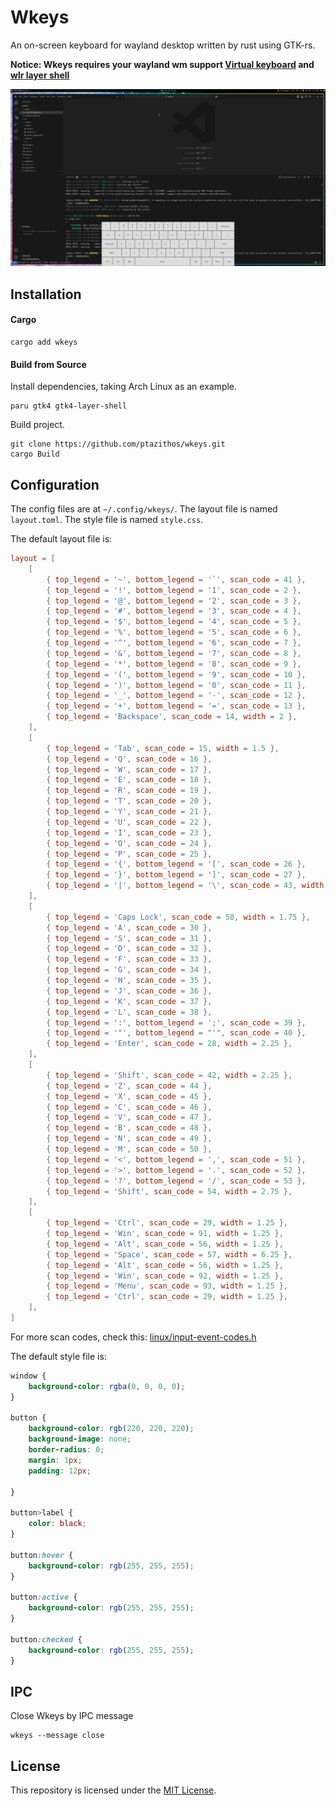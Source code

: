 # Wkeys
An on-screen keyboard for wayland desktop written by rust using GTK-rs.

**Notice: Wkeys requires your wayland wm support [Virtual keyboard](https://wayland.app/protocols/virtual-keyboard-unstable-v1) and [wlr layer shell](https://wayland.app/protocols/wlr-layer-shell-unstable-v1)**

![Default Layout](./assets/default.png)

## Installation
#### Cargo

```shell
cargo add wkeys
```

#### Build from Source
Install dependencies, taking Arch Linux as an example.
```shell
paru gtk4 gtk4-layer-shell
```
Build project.
```shell
git clone https://github.com/ptazithos/wkeys.git
cargo Build 
```

## Configuration
The config files are at `~/.config/wkeys/`. The layout file is named `layout.toml`. The style file is named `style.css`.


The default layout file is: 
```toml
layout = [
    [
        { top_legend = '~', bottom_legend = '`', scan_code = 41 },
        { top_legend = '!', bottom_legend = '1', scan_code = 2 },
        { top_legend = '@', bottom_legend = '2', scan_code = 3 },
        { top_legend = '#', bottom_legend = '3', scan_code = 4 },
        { top_legend = '$', bottom_legend = '4', scan_code = 5 },
        { top_legend = '%', bottom_legend = '5', scan_code = 6 },
        { top_legend = '^', bottom_legend = '6', scan_code = 7 },
        { top_legend = '&', bottom_legend = '7', scan_code = 8 },
        { top_legend = '*', bottom_legend = '8', scan_code = 9 },
        { top_legend = '(', bottom_legend = '9', scan_code = 10 },
        { top_legend = ')', bottom_legend = '0', scan_code = 11 },
        { top_legend = '_', bottom_legend = '-', scan_code = 12 },
        { top_legend = '+', bottom_legend = '=', scan_code = 13 },
        { top_legend = 'Backspace', scan_code = 14, width = 2 },
    ],
    [
        { top_legend = 'Tab', scan_code = 15, width = 1.5 },
        { top_legend = 'Q', scan_code = 16 },
        { top_legend = 'W', scan_code = 17 },
        { top_legend = 'E', scan_code = 18 },
        { top_legend = 'R', scan_code = 19 },
        { top_legend = 'T', scan_code = 20 },
        { top_legend = 'Y', scan_code = 21 },
        { top_legend = 'U', scan_code = 22 },
        { top_legend = 'I', scan_code = 23 },
        { top_legend = 'O', scan_code = 24 },
        { top_legend = 'P', scan_code = 25 },
        { top_legend = '{', bottom_legend = '[', scan_code = 26 },
        { top_legend = '}', bottom_legend = ']', scan_code = 27 },
        { top_legend = '|', bottom_legend = '\', scan_code = 43, width = 1.5 },
    ],
    [
        { top_legend = 'Caps Lock', scan_code = 58, width = 1.75 },
        { top_legend = 'A', scan_code = 30 },
        { top_legend = 'S', scan_code = 31 },
        { top_legend = 'D', scan_code = 32 },
        { top_legend = 'F', scan_code = 33 },
        { top_legend = 'G', scan_code = 34 },
        { top_legend = 'H', scan_code = 35 },
        { top_legend = 'J', scan_code = 36 },
        { top_legend = 'K', scan_code = 37 },
        { top_legend = 'L', scan_code = 38 },
        { top_legend = ':', bottom_legend = ';', scan_code = 39 },
        { top_legend = '"', bottom_legend = "'", scan_code = 40 },
        { top_legend = 'Enter', scan_code = 28, width = 2.25 },
    ],
    [
        { top_legend = 'Shift', scan_code = 42, width = 2.25 },
        { top_legend = 'Z', scan_code = 44 },
        { top_legend = 'X', scan_code = 45 },
        { top_legend = 'C', scan_code = 46 },
        { top_legend = 'V', scan_code = 47 },
        { top_legend = 'B', scan_code = 48 },
        { top_legend = 'N', scan_code = 49 },
        { top_legend = 'M', scan_code = 50 },
        { top_legend = '<', bottom_legend = ',', scan_code = 51 },
        { top_legend = '>', bottom_legend = '.', scan_code = 52 },
        { top_legend = '?', bottom_legend = '/', scan_code = 53 },
        { top_legend = 'Shift', scan_code = 54, width = 2.75 },
    ],
    [
        { top_legend = 'Ctrl', scan_code = 29, width = 1.25 },
        { top_legend = 'Win', scan_code = 91, width = 1.25 },
        { top_legend = 'Alt', scan_code = 56, width = 1.25 },
        { top_legend = 'Space', scan_code = 57, width = 6.25 },
        { top_legend = 'Alt', scan_code = 56, width = 1.25 },
        { top_legend = 'Win', scan_code = 92, width = 1.25 },
        { top_legend = 'Menu', scan_code = 93, width = 1.25 },
        { top_legend = 'Ctrl', scan_code = 29, width = 1.25 },
    ],
]

```
For more scan codes, check this: [linux/input-event-codes.h](https://github.com/torvalds/linux/blob/43fb83c17ba2d63dfb798f0be7453ed55ca3f9c2/include/uapi/linux/input-event-codes.h#L4)

The default style file is:

```css
window {
    background-color: rgba(0, 0, 0, 0);
}

button {
    background-color: rgb(220, 220, 220);
    background-image: none;
    border-radius: 0;
    margin: 1px;
    padding: 12px;

}

button>label {
    color: black;
}

button:hover {
    background-color: rgb(255, 255, 255);
}

button:active {
    background-color: rgb(255, 255, 255);
}

button:checked {
    background-color: rgb(255, 255, 255);
}
```

## IPC
Close Wkeys by IPC message
```shell
wkeys --message close
```

## License

This repository is licensed under the [MIT License](LICENSE).
